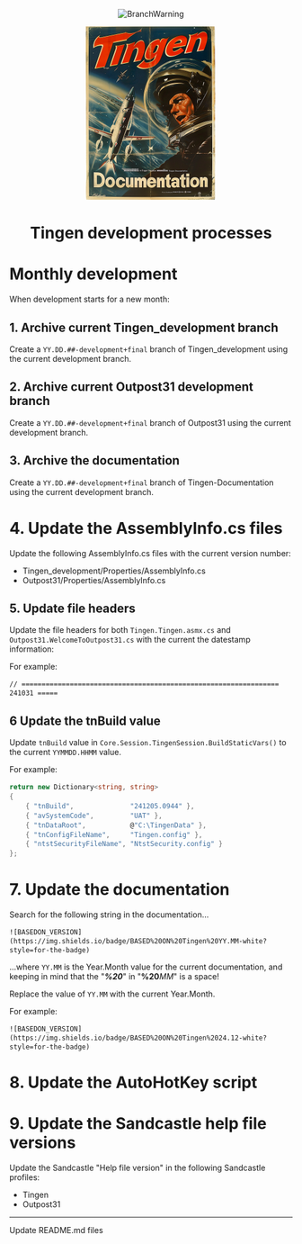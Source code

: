 <!-- u241104 -->

<div align="center">

  ![BranchWarning](https://img.shields.io/badge/WORK%20IN%20PROGRESS-yellow?style=for-the-badge)

  ![logo](../../.github/Images/Logos/TingenDocumentation-232x308.png)

  <h1>
    Tingen development processes
  </h1>

</div>

# Monthly development

When development starts for a new month:

## 1. Archive current Tingen_development branch

Create a `YY.DD.##-development+final` branch of Tingen_development using the current development branch.

## 2. Archive current Outpost31 development branch

Create a `YY.DD.##-development+final` branch of Outpost31 using the current development branch.

## 3. Archive the documentation

Create a `YY.DD.##-development+final` branch of Tingen-Documentation using the current development branch.

# 4. Update the AssemblyInfo.cs files

Update the following AssemblyInfo.cs files with the current version number:

- Tingen_development/Properties/AssemblyInfo.cs
- Outpost31/Properties/AssemblyInfo.cs

## 5. Update file headers

Update the file headers for both `Tingen.Tingen.asmx.cs` and `Outpost31.WelcomeToOutpost31.cs` with the current the datestamp information:

For example:

```text
// ================================================================ 241031 =====
```

## 6 Update the tnBuild value

Update `tnBuild` value in `Core.Session.TingenSession.BuildStaticVars()` to the current `YYMMDD.HHMM` value.

For example:

```csharp
return new Dictionary<string, string>
{
    { "tnBuild",              "241205.0944" },
    { "avSystemCode",         "UAT" },
    { "tnDataRoot",           @"C:\TingenData" },
    { "tnConfigFileName",     "Tingen.config" },
    { "ntstSecurityFileName", "NtstSecurity.config" }
};
```

# 7. Update the documentation

Search for the following string in the documentation...

```
![BASEDON_VERSION](https://img.shields.io/badge/BASED%20ON%20Tingen%20YY.MM-white?style=for-the-badge)
```

...where `YY.MM` is the Year.Month value for the current documentation, and keeping in mind that the "***%20***" in "**%20***MM*" is a space!

Replace the value of `YY.MM` with the current Year.Month.

For example:
```
![BASEDON_VERSION](https://img.shields.io/badge/BASED%20ON%20Tingen%2024.12-white?style=for-the-badge)
```

# 8. Update the AutoHotKey script

# 9. Update the Sandcastle help file versions

Update the Sandcastle "Help file version" in the following Sandcastle profiles:

- Tingen
- Outpost31

***

Update README.md files
